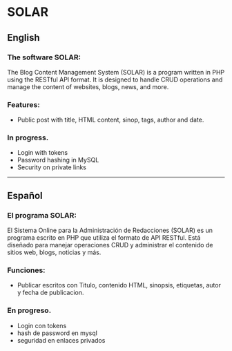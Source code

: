 # SOLAR
## English
### The software SOLAR:
The Blog Content Management System (SOLAR) is a program written in PHP using the RESTful API format. It is designed to handle CRUD operations and manage the content of websites, blogs, news, and more.
### Features:
* Public post with title, HTML content, sinop, tags, author and date.

### In progress.

* Login with tokens
* Password hashing in MySQL
* Security on private links
--------------------------------------------------------------------------------------------------------------
## Español
### El programa SOLAR:
El Sistema Online para la Administración de Redacciones (SOLAR) es un programa escrito en PHP que utiliza el formato de API RESTful. Está diseñado para manejar operaciones CRUD y administrar el contenido de sitios web, blogs, noticias y más.

### Funciones:
* Publicar escritos con Titulo, contenido HTML, sinopsis, etiquetas, autor y fecha de publicacion.


### En progreso.
* Login con tokens
* hash de password en mysql
* seguridad en enlaces privados